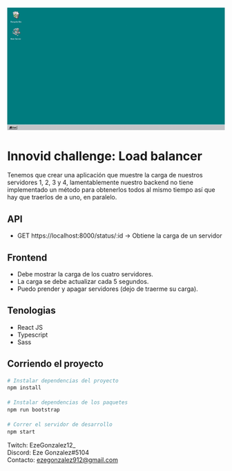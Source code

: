 ![Ejemplo](./assets/example.gif "Ejemplo")

# Innovid challenge: Load balancer
Tenemos que crear una aplicación que muestre la carga de nuestros servidores 1, 2, 3 y 4, lamentablemente nuestro backend no tiene implementado un método para obtenerlos todos al mismo tiempo así que hay que traerlos de a uno, en paralelo.

## API
* GET https://localhost:8000/status/:id -> Obtiene la carga de un servidor

## Frontend
* Debe mostrar la carga de los cuatro servidores.
* La carga se debe actualizar cada 5 segundos.
* Puedo prender y apagar servidores (dejo de traerme su carga).

## Tenologias
* React JS
* Typescript
* Sass

## Corriendo el proyecto
```bash
# Instalar dependencias del proyecto
npm install

# Instalar dependencias de los paquetes
npm run bootstrap

# Correr el servidor de desarrollo
npm start
```

Twitch: EzeGonzalez12_ <br/>
Discord: Eze Gonzalez#5104 <br/>
Contacto: ezegonzalez912@gmail.com <br/>
